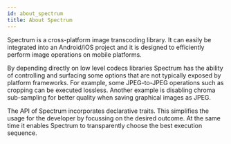 ```yaml
---
id: about_spectrum
title: About Spectrum
---
```


Spectrum is a cross-platform image transcoding library. It can easily be integrated into an Android/iOS project and it is designed to efficiently perform image operations on mobile platforms.

By depending directly on low level codecs libraries Spectrum has the ability of controlling and surfacing some options that are not typically exposed by platform frameworks. For example, some JPEG-to-JPEG operations such as cropping can be executed lossless. Another example is disabling chroma sub-sampling for better quality when saving graphical images as JPEG.

The API of Spectrum incorporates declarative traits. This simplifies the usage for the developer by focussing on the desired outcome. At the same time it enables Spectrum to transparently choose the best execution sequence.
